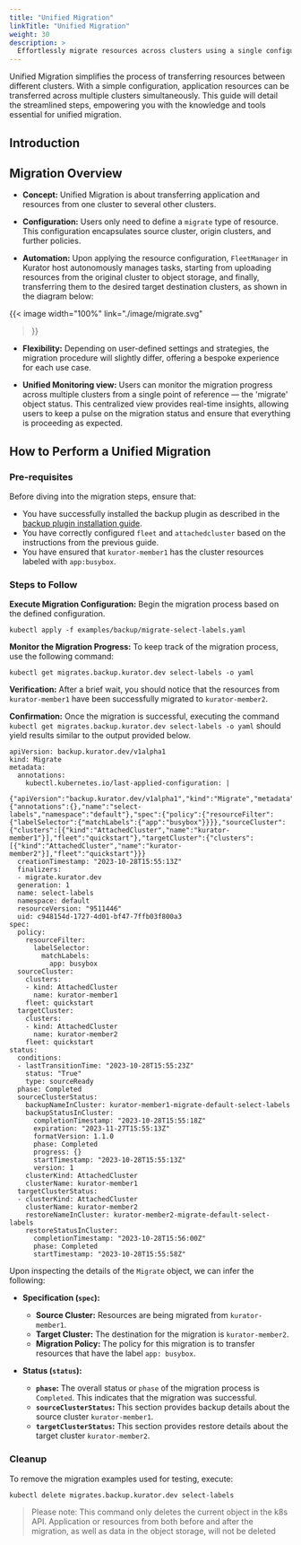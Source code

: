```yaml
---
title: "Unified Migration"
linkTitle: "Unified Migration"
weight: 30
description: >
  Effortlessly migrate resources across clusters using a single configuration.
---
```


Unified Migration simplifies the process of transferring resources between different clusters.
With a simple configuration, application resources can be transferred across multiple clusters simultaneously. 
This guide will detail the streamlined steps, empowering you with the knowledge and tools essential for unified migration.

## Introduction

## Migration Overview

- **Concept:** Unified Migration is about transferring application and resources from one cluster to several other clusters.

- **Configuration:** Users only need to define a `migrate` type of resource. This configuration encapsulates source cluster, origin clusters, and further policies.

- **Automation:** Upon applying the resource configuration, `FleetManager` in Kurator host autonomously manages tasks, starting from uploading resources from the original cluster to object storage, and finally, transferring them to the desired target destination clusters, as shown in the diagram below:

{{< image width="100%"
link="./image/migrate.svg"
>}}

- **Flexibility:** Depending on user-defined settings and strategies, the migration procedure will slightly differ, offering a bespoke experience for each use case.

- **Unified Monitoring view:** Users can monitor the migration progress across multiple clusters from a single point of reference — the 'migrate' object status. This centralized view provides real-time insights, allowing users to keep a pulse on the migration status and ensure that everything is proceeding as expected.

## How to Perform a Unified Migration

### Pre-requisites

Before diving into the migration steps, ensure that:

- You have successfully installed the backup plugin as described in the [backup plugin installation guide](/docs/fleet-manager/backup/backup-plugin).
- You have correctly configured `fleet` and `attachedcluster` based on the instructions from the previous guide.
- You have ensured that `kurator-member1` has the cluster resources labeled with `app:busybox`.

### Steps to Follow

**Execute Migration Configuration:** Begin the migration process based on the defined configuration.

```console
kubectl apply -f examples/backup/migrate-select-labels.yaml
```

**Monitor the Migration Progress:** To keep track of the migration process, use the following command:

```console
kubectl get migrates.backup.kurator.dev select-labels -o yaml
```

**Verification:** After a brief wait, you should notice that the resources from `kurator-member1` have been successfully migrated to `kurator-member2`.

**Confirmation:** Once the migration is successful, executing the command `kubectl get migrates.backup.kurator.dev select-labels -o yaml` should yield results similar to the output provided below.

```console
apiVersion: backup.kurator.dev/v1alpha1
kind: Migrate
metadata:
  annotations:
    kubectl.kubernetes.io/last-applied-configuration: |
      {"apiVersion":"backup.kurator.dev/v1alpha1","kind":"Migrate","metadata":{"annotations":{},"name":"select-labels","namespace":"default"},"spec":{"policy":{"resourceFilter":{"labelSelector":{"matchLabels":{"app":"busybox"}}}},"sourceCluster":{"clusters":[{"kind":"AttachedCluster","name":"kurator-member1"}],"fleet":"quickstart"},"targetCluster":{"clusters":[{"kind":"AttachedCluster","name":"kurator-member2"}],"fleet":"quickstart"}}}
  creationTimestamp: "2023-10-28T15:55:13Z"
  finalizers:
  - migrate.kurator.dev
  generation: 1
  name: select-labels
  namespace: default
  resourceVersion: "9511446"
  uid: c948154d-1727-4d01-bf47-7ffb03f800a3
spec:
  policy:
    resourceFilter:
      labelSelector:
        matchLabels:
          app: busybox
  sourceCluster:
    clusters:
    - kind: AttachedCluster
      name: kurator-member1
    fleet: quickstart
  targetCluster:
    clusters:
    - kind: AttachedCluster
      name: kurator-member2
    fleet: quickstart
status:
  conditions:
  - lastTransitionTime: "2023-10-28T15:55:23Z"
    status: "True"
    type: sourceReady
  phase: Completed
  sourceClusterStatus:
    backupNameInCluster: kurator-member1-migrate-default-select-labels
    backupStatusInCluster:
      completionTimestamp: "2023-10-28T15:55:18Z"
      expiration: "2023-11-27T15:55:13Z"
      formatVersion: 1.1.0
      phase: Completed
      progress: {}
      startTimestamp: "2023-10-28T15:55:13Z"
      version: 1
    clusterKind: AttachedCluster
    clusterName: kurator-member1
  targetClusterStatus:
  - clusterKind: AttachedCluster
    clusterName: kurator-member2
    restoreNameInCluster: kurator-member2-migrate-default-select-labels
    restoreStatusInCluster:
      completionTimestamp: "2023-10-28T15:56:00Z"
      phase: Completed
      startTimestamp: "2023-10-28T15:55:58Z"
```

Upon inspecting the details of the `Migrate` object, we can infer the following:

- **Specification (`spec`):**
    - **Source Cluster:** Resources are being migrated from `kurator-member1`.
    - **Target Cluster:** The destination for the migration is `kurator-member2`.
    - **Migration Policy:** The policy for this migration is to transfer resources that have the label `app: busybox`.

- **Status (`status`):**
    - **`phase`:** The overall status or `phase` of the migration process is `Completed`. This indicates that the migration was successful.
    - **`sourceClusterStatus`:** This section provides backup details about the source cluster `kurator-member1`. 
    - **`targetClusterStatus`:** This section provides restore details about the target cluster `kurator-member2`. 

### Cleanup

To remove the migration examples used for testing, execute:

```console
kubectl delete migrates.backup.kurator.dev select-labels
```

> Please note: This command only deletes the current object in the k8s API. 
Application or resources from both before and after the migration, as well as data in the object storage, will not be deleted
